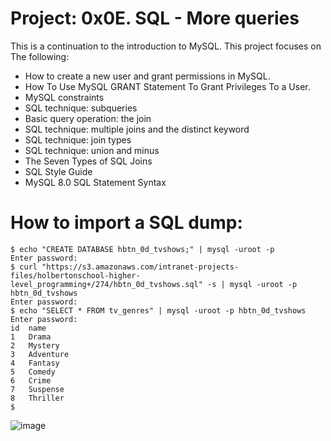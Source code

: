 # Project: 0x0E. SQL - More queries

This is a continuation to the introduction to MySQL. This project focuses on The following:

- How to create a new user and grant permissions in MySQL.
- How To Use MySQL GRANT Statement To Grant Privileges To a User.
- MySQL constraints
- SQL technique: subqueries
- Basic query operation: the join
- SQL technique: multiple joins and the distinct keyword
- SQL technique: join types
- SQL technique: union and minus
- The Seven Types of SQL Joins
- SQL Style Guide
- MySQL 8.0 SQL Statement Syntax

# __How to import a SQL dump__:

```
$ echo "CREATE DATABASE hbtn_0d_tvshows;" | mysql -uroot -p
Enter password: 
$ curl "https://s3.amazonaws.com/intranet-projects-files/holbertonschool-higher-level_programming+/274/hbtn_0d_tvshows.sql" -s | mysql -uroot -p hbtn_0d_tvshows
Enter password: 
$ echo "SELECT * FROM tv_genres" | mysql -uroot -p hbtn_0d_tvshows
Enter password: 
id  name
1   Drama
2   Mystery
3   Adventure
4   Fantasy
5   Comedy
6   Crime
7   Suspense
8   Thriller
$
```

![image](https://s3.amazonaws.com/alx-intranet.hbtn.io/uploads/medias/2020/3/bc2575fee3303b731031.png?X-Amz-Algorithm=AWS4-HMAC-SHA256&X-Amz-Credential=AKIARDDGGGOUSBVO6H7D%2F20241120%2Fus-east-1%2Fs3%2Faws4_request&X-Amz-Date=20241120T083449Z&X-Amz-Expires=86400&X-Amz-SignedHeaders=host&X-Amz-Signature=0cbca05a490d5ddee6010320cf41350755bffcb6a843f6920432e4802416c511)
